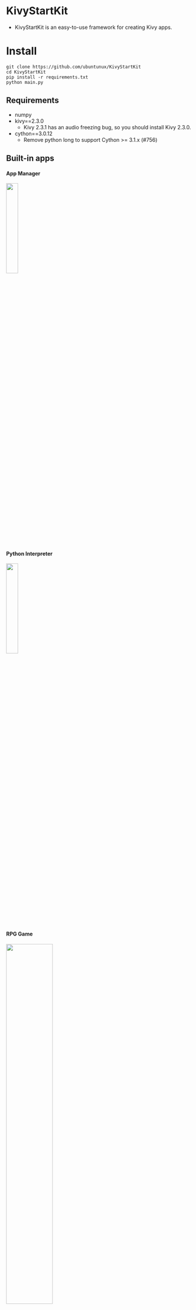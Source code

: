 # KivyStartKit
- KivyStartKit is an easy-to-use framework for creating Kivy apps.

# Install
```commandline
git clone https://github.com/ubuntunux/KivyStartKit
cd KivyStartKit
pip install -r requirements.txt
python main.py
```
 

## Requirements
* numpy
* kivy==2.3.0
  * Kivy 2.3.1 has an audio freezing bug, so you should install Kivy 2.3.0.
* cython==3.0.12
  * Remove python long to support Cython >= 3.1.x (#756)

## Built-in apps

#### App Manager
<img src="https://github.com/ubuntunux/KivyStartKit/assets/16193695/79635796-d79b-4c18-a84e-bb119875aa45" width=25%/>

#### Python Interpreter
<img src="https://github.com/ubuntunux/KivyStartKit/assets/16193695/e3eecad3-fb20-4141-b12a-0ab00e90193a"  width=25%/>

#### RPG Game
<img src="https://github.com/ubuntunux/KivyStartKit/assets/16193695/d3cb34cc-19cb-43d9-9171-337c5d4f5819"   width=50%/>

